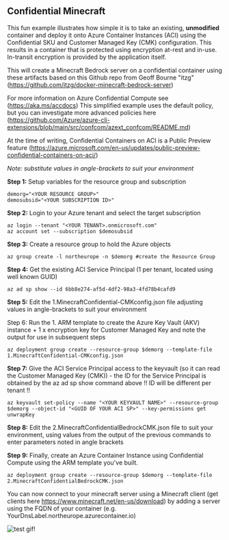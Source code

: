 ## Confidential Minecraft

This fun example illustrates how simple it is to take an existing, **unmodified** container and deploy it onto Azure Container Instances (ACI) using the Confidential SKU and Customer Managed Key (CMK) configuration. This results in a container that is protected using encryption at-rest and in-use. In-transit encryption is provided by the application itself.

This will create a Minecraft Bedrock server on a confidential container using these artifacts based on this Github repo from Geoff Bourne "itzg" (https://github.com/itzg/docker-minecraft-bedrock-server)

For more information on Azure Confidential Compute see (https://aka.ms/accdocs)
This simplified example uses the default policy, but you can investigate more advanced policies here (https://github.com/Azure/azure-cli-extensions/blob/main/src/confcom/azext_confcom/README.md)

At the time of writing, Confidential Containers on ACI is a Public Preview feature (https://azure.microsoft.com/en-us/updates/public-preview-confidential-containers-on-aci/)

*Note: substitute values in angle-brackets to suit your environment*

**Step 1:** Setup variables for the resource group and subscription

    demorg="<YOUR RESOURCE GROUP>"
    demosubsid="<YOUR SUBSCRIPTION ID>"

**Step 2:** Login to your Azure tenant and select the target subscription

    az login --tenant "<YOUR TENANT>.onmicrosoft.com"
    az account set --subscription $demosubsid
    
**Step 3:** Create a resource group to hold the Azure objects

    az group create -l northeurope -n $demorg #create the Resource Group

**Step 4:** Get the existing ACI Service Principal (1 per tenant, located using well known GUID)
    
    az ad sp show --id 6bb8e274-af5d-4df2-98a3-4fd78b4cafd9

**Step 5:** Edit the 1.MinecraftConfidential-CMKconfig.json file adjusting values in angle-brackets to suit your environment

Step 6: Run the 1. ARM template to create the Azure Key Vault (AKV) instance + 1 x encryption key for Customer Managed Key and note the output for use in subsequent steps
    
    az deployment group create --resource-group $demorg --template-file 1.MinecraftConfidential-CMKconfig.json  

**Step 7:** Give the ACI Service Principal access to the keyvault (so it can read the Customer Managed Key (CMK)) - the ID for the Service Principal is obtained by the az ad sp show command above !! ID will be different per tenant !!

    az keyvault set-policy --name "<YOUR KEYVAULT NAME>" --resource-group $demorg --object-id "<GUID OF YOUR ACI SP>" --key-permissions get unwrapKey

**Step 8:** Edit the 2.MinecraftConfidentialBedrockCMK.json file to suit your environment, using values from the output of the previous commands to enter parameters noted in angle brackets <VALUE>

**Step 9:** Finally, create an Azure Container Instance using Confidential Compute using the ARM template you've built.

    az deployment group create --resource-group $demorg --template-file 2.MinecraftConfidentialBedrockCMK.json

You can now connect to your minecraft server using a Minecraft client (get clients here https://www.minecraft.net/en-us/download) by adding a server using the FQDN of your container (e.g. YourDnsLabel.northeurope.azurecontainer.io)

![test gif!](HowToConnect.gif)
